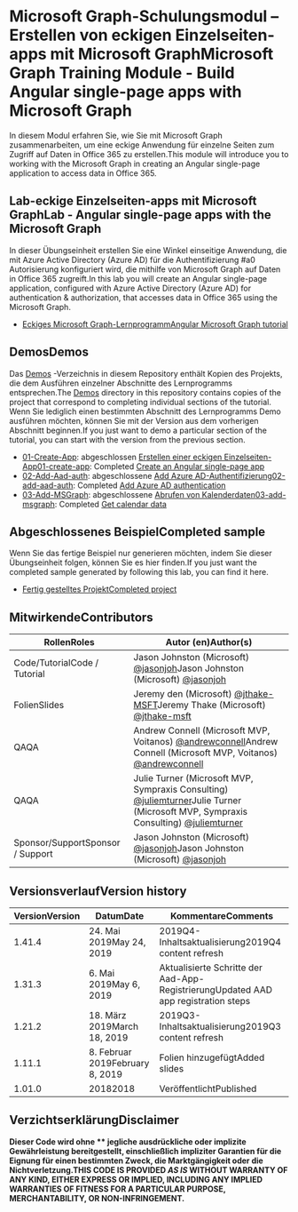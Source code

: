 # <a name="microsoft-graph-training-module---build-angular-single-page-apps-with-microsoft-graph"></a><span data-ttu-id="852ea-101">Microsoft Graph-Schulungsmodul – Erstellen von eckigen Einzelseiten-apps mit Microsoft Graph</span><span class="sxs-lookup"><span data-stu-id="852ea-101">Microsoft Graph Training Module - Build Angular single-page apps with Microsoft Graph</span></span>

<span data-ttu-id="852ea-102">In diesem Modul erfahren Sie, wie Sie mit Microsoft Graph zusammenarbeiten, um eine eckige Anwendung für einzelne Seiten zum Zugriff auf Daten in Office 365 zu erstellen.</span><span class="sxs-lookup"><span data-stu-id="852ea-102">This module will introduce you to working with the Microsoft Graph in creating an Angular single-page application to access data in Office 365.</span></span>

## <a name="lab---angular-single-page-apps-with-the-microsoft-graph"></a><span data-ttu-id="852ea-103">Lab-eckige Einzelseiten-apps mit Microsoft Graph</span><span class="sxs-lookup"><span data-stu-id="852ea-103">Lab - Angular single-page apps with the Microsoft Graph</span></span>

<span data-ttu-id="852ea-104">In dieser Übungseinheit erstellen Sie eine Winkel einseitige Anwendung, die mit Azure Active Directory (Azure AD) für die Authentifizierung #a0 Autorisierung konfiguriert wird, die mithilfe von Microsoft Graph auf Daten in Office 365 zugreift.</span><span class="sxs-lookup"><span data-stu-id="852ea-104">In this lab you will create an Angular single-page application, configured with Azure Active Directory (Azure AD) for authentication & authorization, that accesses data in Office 365 using the Microsoft Graph.</span></span>

- [<span data-ttu-id="852ea-105">Eckiges Microsoft Graph-Lernprogramm</span><span class="sxs-lookup"><span data-stu-id="852ea-105">Angular Microsoft Graph tutorial</span></span>](https://docs.microsoft.com/graph/tutorials/angular)

## <a name="demos"></a><span data-ttu-id="852ea-106">Demos</span><span class="sxs-lookup"><span data-stu-id="852ea-106">Demos</span></span>

<span data-ttu-id="852ea-107">Das [Demos](demos) -Verzeichnis in diesem Repository enthält Kopien des Projekts, die dem Ausführen einzelner Abschnitte des Lernprogramms entsprechen.</span><span class="sxs-lookup"><span data-stu-id="852ea-107">The [Demos](demos) directory in this repository contains copies of the project that correspond to completing individual sections of the tutorial.</span></span> <span data-ttu-id="852ea-108">Wenn Sie lediglich einen bestimmten Abschnitt des Lernprogramms Demo ausführen möchten, können Sie mit der Version aus dem vorherigen Abschnitt beginnen.</span><span class="sxs-lookup"><span data-stu-id="852ea-108">If you just want to demo a particular section of the tutorial, you can start with the version from the previous section.</span></span>

- <span data-ttu-id="852ea-109">[01-Create-App](demos/01-create-app): abgeschlossen [Erstellen einer eckigen Einzelseiten-App](https://docs.microsoft.com/graph/tutorials/angular?tutorial-step=1)</span><span class="sxs-lookup"><span data-stu-id="852ea-109">[01-create-app](demos/01-create-app): Completed [Create an Angular single-page app](https://docs.microsoft.com/graph/tutorials/angular?tutorial-step=1)</span></span>
- <span data-ttu-id="852ea-110">[02-Add-Aad-auth](demos/02-add-aad-auth): abgeschlossene [Add Azure AD-Authentifizierung](https://docs.microsoft.com/graph/tutorials/angular?tutorial-step=3)</span><span class="sxs-lookup"><span data-stu-id="852ea-110">[02-add-aad-auth](demos/02-add-aad-auth): Completed [Add Azure AD authentication](https://docs.microsoft.com/graph/tutorials/angular?tutorial-step=3)</span></span>
- <span data-ttu-id="852ea-111">[03-Add-MSGraph](demos/03-add-msgraph): abgeschlossene [Abrufen von Kalenderdaten](https://docs.microsoft.com/graph/tutorials/angular?tutorial-step=4)</span><span class="sxs-lookup"><span data-stu-id="852ea-111">[03-add-msgraph](demos/03-add-msgraph): Completed [Get calendar data](https://docs.microsoft.com/graph/tutorials/angular?tutorial-step=4)</span></span>

## <a name="completed-sample"></a><span data-ttu-id="852ea-112">Abgeschlossenes Beispiel</span><span class="sxs-lookup"><span data-stu-id="852ea-112">Completed sample</span></span>

<span data-ttu-id="852ea-113">Wenn Sie das fertige Beispiel nur generieren möchten, indem Sie dieser Übungseinheit folgen, können Sie es hier finden.</span><span class="sxs-lookup"><span data-stu-id="852ea-113">If you just want the completed sample generated by following this lab, you can find it here.</span></span>

- [<span data-ttu-id="852ea-114">Fertig gestelltes Projekt</span><span class="sxs-lookup"><span data-stu-id="852ea-114">Completed project</span></span>](demos/03-add-msgraph)

## <a name="contributors"></a><span data-ttu-id="852ea-115">Mitwirkende</span><span class="sxs-lookup"><span data-stu-id="852ea-115">Contributors</span></span>

|       <span data-ttu-id="852ea-116">Rollen</span><span class="sxs-lookup"><span data-stu-id="852ea-116">Roles</span></span>       |                                     <span data-ttu-id="852ea-117">Autor (en)</span><span class="sxs-lookup"><span data-stu-id="852ea-117">Author(s)</span></span>                                     |
| ----------------- | --------------------------------------------------------------------------------- |
| <span data-ttu-id="852ea-118">Code/Tutorial</span><span class="sxs-lookup"><span data-stu-id="852ea-118">Code / Tutorial</span></span>   | <span data-ttu-id="852ea-119">Jason Johnston (Microsoft) [@jasonjoh](//github.com/jasonjoh)</span><span class="sxs-lookup"><span data-stu-id="852ea-119">Jason Johnston (Microsoft) [@jasonjoh](//github.com/jasonjoh)</span></span>                                 |
| <span data-ttu-id="852ea-120">Folien</span><span class="sxs-lookup"><span data-stu-id="852ea-120">Slides</span></span>            | <span data-ttu-id="852ea-121">Jeremy den (Microsoft) [@jthake-MSFT](//github.com/jthake-msft)</span><span class="sxs-lookup"><span data-stu-id="852ea-121">Jeremy Thake (Microsoft) [@jthake-msft](//github.com/jthake-msft)</span></span>                             |
| <span data-ttu-id="852ea-122">QA</span><span class="sxs-lookup"><span data-stu-id="852ea-122">QA</span></span>                | <span data-ttu-id="852ea-123">Andrew Connell (Microsoft MVP, Voitanos) [@andrewconnell](//github.com/andrewconnell)</span><span class="sxs-lookup"><span data-stu-id="852ea-123">Andrew Connell (Microsoft MVP, Voitanos) [@andrewconnell](//github.com/andrewconnell)</span></span>         |
| <span data-ttu-id="852ea-124">QA</span><span class="sxs-lookup"><span data-stu-id="852ea-124">QA</span></span>                | <span data-ttu-id="852ea-125">Julie Turner (Microsoft MVP, Sympraxis Consulting) [@juliemturner](//github.com/juliemturner)</span><span class="sxs-lookup"><span data-stu-id="852ea-125">Julie Turner (Microsoft MVP, Sympraxis Consulting) [@juliemturner](//github.com/juliemturner)</span></span> |
| <span data-ttu-id="852ea-126">Sponsor/Support</span><span class="sxs-lookup"><span data-stu-id="852ea-126">Sponsor / Support</span></span> | <span data-ttu-id="852ea-127">Jason Johnston (Microsoft) [@jasonjoh](//github.com/jasonjoh)</span><span class="sxs-lookup"><span data-stu-id="852ea-127">Jason Johnston (Microsoft) [@jasonjoh](//github.com/jasonjoh)</span></span>                                 |

## <a name="version-history"></a><span data-ttu-id="852ea-128">Versionsverlauf</span><span class="sxs-lookup"><span data-stu-id="852ea-128">Version history</span></span>

| <span data-ttu-id="852ea-129">Version</span><span class="sxs-lookup"><span data-stu-id="852ea-129">Version</span></span> |       <span data-ttu-id="852ea-130">Datum</span><span class="sxs-lookup"><span data-stu-id="852ea-130">Date</span></span>       |              <span data-ttu-id="852ea-131">Kommentare</span><span class="sxs-lookup"><span data-stu-id="852ea-131">Comments</span></span>              |
| ------- | ---------------- | ---------------------------------- |
| <span data-ttu-id="852ea-132">1.4</span><span class="sxs-lookup"><span data-stu-id="852ea-132">1.4</span></span>     | <span data-ttu-id="852ea-133">24. Mai 2019</span><span class="sxs-lookup"><span data-stu-id="852ea-133">May 24, 2019</span></span>     | <span data-ttu-id="852ea-134">2019Q4-Inhaltsaktualisierung</span><span class="sxs-lookup"><span data-stu-id="852ea-134">2019Q4 content refresh</span></span>             |
| <span data-ttu-id="852ea-135">1.3</span><span class="sxs-lookup"><span data-stu-id="852ea-135">1.3</span></span>     | <span data-ttu-id="852ea-136">6. Mai 2019</span><span class="sxs-lookup"><span data-stu-id="852ea-136">May 6, 2019</span></span>      | <span data-ttu-id="852ea-137">Aktualisierte Schritte der Aad-App-Registrierung</span><span class="sxs-lookup"><span data-stu-id="852ea-137">Updated AAD app registration steps</span></span> |
| <span data-ttu-id="852ea-138">1.2</span><span class="sxs-lookup"><span data-stu-id="852ea-138">1.2</span></span>     | <span data-ttu-id="852ea-139">18. März 2019</span><span class="sxs-lookup"><span data-stu-id="852ea-139">March 18, 2019</span></span>   | <span data-ttu-id="852ea-140">2019Q3-Inhaltsaktualisierung</span><span class="sxs-lookup"><span data-stu-id="852ea-140">2019Q3 content refresh</span></span>             |
| <span data-ttu-id="852ea-141">1.1</span><span class="sxs-lookup"><span data-stu-id="852ea-141">1.1</span></span>     | <span data-ttu-id="852ea-142">8. Februar 2019</span><span class="sxs-lookup"><span data-stu-id="852ea-142">February 8, 2019</span></span> | <span data-ttu-id="852ea-143">Folien hinzugefügt</span><span class="sxs-lookup"><span data-stu-id="852ea-143">Added slides</span></span>                       |
| <span data-ttu-id="852ea-144">1.0</span><span class="sxs-lookup"><span data-stu-id="852ea-144">1.0</span></span>     | <span data-ttu-id="852ea-145">2018</span><span class="sxs-lookup"><span data-stu-id="852ea-145">2018</span></span>             | <span data-ttu-id="852ea-146">Veröffentlicht</span><span class="sxs-lookup"><span data-stu-id="852ea-146">Published</span></span>                          |

## <a name="disclaimer"></a><span data-ttu-id="852ea-147">Verzichtserklärung</span><span class="sxs-lookup"><span data-stu-id="852ea-147">Disclaimer</span></span>

<span data-ttu-id="852ea-148">**Dieser Code wird ohne \*\* jegliche ausdrückliche oder implizite Gewährleistung bereitgestellt, einschließlich impliziter Garantien für die Eignung für einen bestimmten Zweck, die Marktgängigkeit oder die Nichtverletzung.**</span><span class="sxs-lookup"><span data-stu-id="852ea-148">**THIS CODE IS PROVIDED *AS IS* WITHOUT WARRANTY OF ANY KIND, EITHER EXPRESS OR IMPLIED, INCLUDING ANY IMPLIED WARRANTIES OF FITNESS FOR A PARTICULAR PURPOSE, MERCHANTABILITY, OR NON-INFRINGEMENT.**</span></span>
